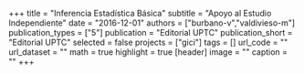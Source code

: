 +++
title = "Inferencia Estadística Básica"
subtitle = "Apoyo al Estudio Independiente"
date = "2016-12-01"
authors = ["burbano-v","valdivieso-m"]
publication_types = ["5"]
publication = "Editorial UPTC"
publication_short = "Editorial UPTC"
selected = false
projects = ["gici"]
tags = []
url_code = ""
url_dataset = ""
math = true
highlight = true
[header]
image = ""
caption = ""
+++
